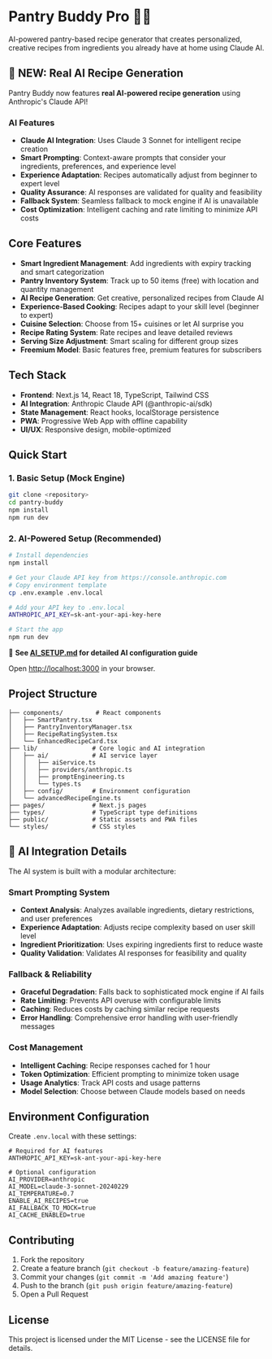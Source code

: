 # Pantry Buddy Pro 🍳🤖

AI-powered pantry-based recipe generator that creates personalized, creative recipes from ingredients you already have at home using Claude AI.

## 🚀 NEW: Real AI Recipe Generation

Pantry Buddy now features **real AI-powered recipe generation** using Anthropic's Claude API!

### AI Features

- **Claude AI Integration**: Uses Claude 3 Sonnet for intelligent recipe creation
- **Smart Prompting**: Context-aware prompts that consider your ingredients, preferences, and experience level
- **Experience Adaptation**: Recipes automatically adjust from beginner to expert level
- **Quality Assurance**: AI responses are validated for quality and feasibility
- **Fallback System**: Seamless fallback to mock engine if AI is unavailable
- **Cost Optimization**: Intelligent caching and rate limiting to minimize API costs

## Core Features

- **Smart Ingredient Management**: Add ingredients with expiry tracking and smart categorization
- **Pantry Inventory System**: Track up to 50 items (free) with location and quantity management
- **AI Recipe Generation**: Get creative, personalized recipes from Claude AI
- **Experience-Based Cooking**: Recipes adapt to your skill level (beginner to expert)
- **Cuisine Selection**: Choose from 15+ cuisines or let AI surprise you
- **Recipe Rating System**: Rate recipes and leave detailed reviews
- **Serving Size Adjustment**: Smart scaling for different group sizes
- **Freemium Model**: Basic features free, premium features for subscribers

## Tech Stack

- **Frontend**: Next.js 14, React 18, TypeScript, Tailwind CSS
- **AI Integration**: Anthropic Claude API (@anthropic-ai/sdk)
- **State Management**: React hooks, localStorage persistence
- **PWA**: Progressive Web App with offline capability
- **UI/UX**: Responsive design, mobile-optimized

## Quick Start

### 1. Basic Setup (Mock Engine)

```bash
git clone <repository>
cd pantry-buddy
npm install
npm run dev
```

### 2. AI-Powered Setup (Recommended)

```bash
# Install dependencies
npm install

# Get your Claude API key from https://console.anthropic.com
# Copy environment template
cp .env.example .env.local

# Add your API key to .env.local
ANTHROPIC_API_KEY=sk-ant-your-api-key-here

# Start the app
npm run dev
```

📖 **See [AI_SETUP.md](./AI_SETUP.md) for detailed AI configuration guide**

Open [http://localhost:3000](http://localhost:3000) in your browser.

## Project Structure

```
├── components/         # React components
│   ├── SmartPantry.tsx
│   ├── PantryInventoryManager.tsx
│   ├── RecipeRatingSystem.tsx
│   └── EnhancedRecipeCard.tsx
├── lib/               # Core logic and AI integration
│   ├── ai/            # AI service layer
│   │   ├── aiService.ts
│   │   ├── providers/anthropic.ts
│   │   ├── promptEngineering.ts
│   │   └── types.ts
│   ├── config/        # Environment configuration
│   └── advancedRecipeEngine.ts
├── pages/             # Next.js pages
├── types/             # TypeScript type definitions
├── public/            # Static assets and PWA files
└── styles/            # CSS styles
```

## 🤖 AI Integration Details

The AI system is built with a modular architecture:

### Smart Prompting System

- **Context Analysis**: Analyzes available ingredients, dietary restrictions, and user preferences
- **Experience Adaptation**: Adjusts recipe complexity based on user skill level
- **Ingredient Prioritization**: Uses expiring ingredients first to reduce waste
- **Quality Validation**: Validates AI responses for feasibility and quality

### Fallback & Reliability

- **Graceful Degradation**: Falls back to sophisticated mock engine if AI fails
- **Rate Limiting**: Prevents API overuse with configurable limits
- **Caching**: Reduces costs by caching similar recipe requests
- **Error Handling**: Comprehensive error handling with user-friendly messages

### Cost Management

- **Intelligent Caching**: Recipe responses cached for 1 hour
- **Token Optimization**: Efficient prompting to minimize token usage
- **Usage Analytics**: Track API costs and usage patterns
- **Model Selection**: Choose between Claude models based on needs

## Environment Configuration

Create `.env.local` with these settings:

```env
# Required for AI features
ANTHROPIC_API_KEY=sk-ant-your-api-key-here

# Optional configuration
AI_PROVIDER=anthropic
AI_MODEL=claude-3-sonnet-20240229
AI_TEMPERATURE=0.7
ENABLE_AI_RECIPES=true
AI_FALLBACK_TO_MOCK=true
AI_CACHE_ENABLED=true
```

## Contributing

1. Fork the repository
2. Create a feature branch (`git checkout -b feature/amazing-feature`)
3. Commit your changes (`git commit -m 'Add amazing feature'`)
4. Push to the branch (`git push origin feature/amazing-feature`)
5. Open a Pull Request

## License

This project is licensed under the MIT License - see the LICENSE file for details.
